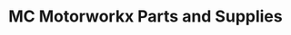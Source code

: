 ---
title: "MC Motorworkx Parts and Supplies"
url: /los-banos/mc-motorworkx-parts-and-supplies/
shop: shop
---
